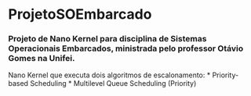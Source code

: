 # ProjetoSOEmbarcado
### Projeto de Nano Kernel para disciplina de Sistemas Operacionais Embarcados, ministrada pelo professor Otávio Gomes na Unifei.

Nano Kernel que executa dois algoritmos de escalonamento:
    * Priority-based Scheduling 
    * Multilevel Queue Scheduling (Priority)
